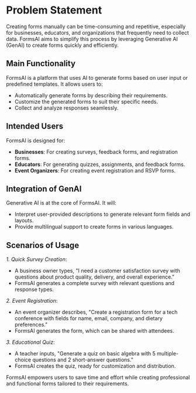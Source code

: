 # Problem Statement

Creating forms manually can be time-consuming and repetitive, especially for businesses, educators, and organizations that frequently need to collect data. FormsAI aims to simplify this process by leveraging Generative AI (GenAI) to create forms quickly and efficiently.

## Main Functionality

FormsAI is a platform that uses AI to generate forms based on user input or predefined templates. It allows users to:

- Automatically generate forms by describing their requirements.
- Customize the generated forms to suit their specific needs.
- Collect and analyze responses seamlessly.

## Intended Users

FormsAI is designed for:

- **Businesses**: For creating surveys, feedback forms, and registration forms.
- **Educators**: For generating quizzes, assignments, and feedback forms.
- **Event Organizers**: For creating event registration and RSVP forms.

## Integration of GenAI

Generative AI is at the core of FormsAI. It will:

- Interpret user-provided descriptions to generate relevant form fields and layouts.
- Provide multilingual support to create forms in various languages.

## Scenarios of Usage

_1. Quick Survey Creation_:

- A business owner types, "I need a customer satisfaction survey with questions about product quality, delivery, and overall experience."
- FormsAI generates a complete survey with relevant questions and response types.

_2. Event Registration_:

- An event organizer describes, "Create a registration form for a tech conference with fields for name, email, company, and dietary preferences."
- FormsAI generates the form, which can be shared with attendees.

_3. Educational Quiz_:

   - A teacher inputs, "Generate a quiz on basic algebra with 5 multiple-choice questions and 2 short-answer questions."
   - FormsAI creates the quiz, ready for customization and distribution.

FormsAI empowers users to save time and effort while creating professional and functional forms tailored to their requirements.
